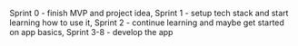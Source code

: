 Sprint 0 - finish MVP and project idea, Sprint 1 - setup tech stack and start learning how to use it,
Sprint 2 - continue learning and maybe get started on app basics, Sprint 3-8 - develop the app
